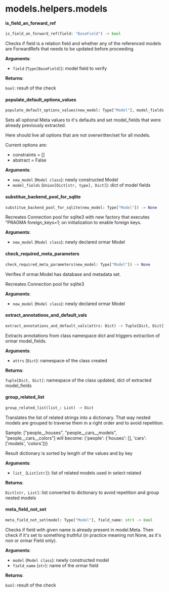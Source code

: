 <a name="models.helpers.models"></a>
# models.helpers.models

<a name="models.helpers.models.is_field_an_forward_ref"></a>
#### is\_field\_an\_forward\_ref

```python
is_field_an_forward_ref(field: "BaseField") -> bool
```

Checks if field is a relation field and whether any of the referenced models
are ForwardRefs that needs to be updated before proceeding.

**Arguments**:

- `field` (`Type[BaseField]`): model field to verify

**Returns**:

`bool`: result of the check

<a name="models.helpers.models.populate_default_options_values"></a>
#### populate\_default\_options\_values

```python
populate_default_options_values(new_model: Type["Model"], model_fields: Dict) -> None
```

Sets all optional Meta values to it's defaults
and set model_fields that were already previously extracted.

Here should live all options that are not overwritten/set for all models.

Current options are:
* constraints = []
* abstract = False

**Arguments**:

- `new_model` (`Model class`): newly constructed Model
- `model_fields` (`Union[Dict[str, type], Dict]`): dict of model fields

<a name="models.helpers.models.substitue_backend_pool_for_sqlite"></a>
#### substitue\_backend\_pool\_for\_sqlite

```python
substitue_backend_pool_for_sqlite(new_model: Type["Model"]) -> None
```

Recreates Connection pool for sqlite3 with new factory that
executes "PRAGMA foreign_keys=1; on initialization to enable foreign keys.

**Arguments**:

- `new_model` (`Model class`): newly declared ormar Model

<a name="models.helpers.models.check_required_meta_parameters"></a>
#### check\_required\_meta\_parameters

```python
check_required_meta_parameters(new_model: Type["Model"]) -> None
```

Verifies if ormar.Model has database and metadata set.

Recreates Connection pool for sqlite3

**Arguments**:

- `new_model` (`Model class`): newly declared ormar Model

<a name="models.helpers.models.extract_annotations_and_default_vals"></a>
#### extract\_annotations\_and\_default\_vals

```python
extract_annotations_and_default_vals(attrs: Dict) -> Tuple[Dict, Dict]
```

Extracts annotations from class namespace dict and triggers
extraction of ormar model_fields.

**Arguments**:

- `attrs` (`Dict`): namespace of the class created

**Returns**:

`Tuple[Dict, Dict]`: namespace of the class updated, dict of extracted model_fields

<a name="models.helpers.models.group_related_list"></a>
#### group\_related\_list

```python
group_related_list(list_: List) -> Dict
```

Translates the list of related strings into a dictionary.
That way nested models are grouped to traverse them in a right order
and to avoid repetition.

Sample: ["people__houses", "people__cars__models", "people__cars__colors"]
will become:
{'people': {'houses': [], 'cars': ['models', 'colors']}}

Result dictionary is sorted by length of the values and by key

**Arguments**:

- `list_` (`List[str]`): list of related models used in select related

**Returns**:

`Dict[str, List]`: list converted to dictionary to avoid repetition and group nested models

<a name="models.helpers.models.meta_field_not_set"></a>
#### meta\_field\_not\_set

```python
meta_field_not_set(model: Type["Model"], field_name: str) -> bool
```

Checks if field with given name is already present in model.Meta.
Then check if it's set to something truthful
(in practice meaning not None, as it's non or ormar Field only).

**Arguments**:

- `model` (`Model class`): newly constructed model
- `field_name` (`str`): name of the ormar field

**Returns**:

`bool`: result of the check

